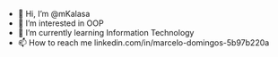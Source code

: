 - 👋 Hi, I’m @mKalasa
- 👀 I’m interested in OOP
- 🌱 I’m currently learning Information Technology
- 📫 How to reach me linkedin.com/in/marcelo-domingos-5b97b220a

